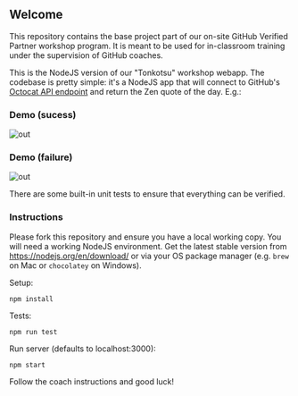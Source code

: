 ## Welcome

This repository contains the base project part of our on-site GitHub Verified Partner workshop program. It is meant to be used for in-classroom training under the supervision of GitHub coaches.
 
This is the NodeJS version of our "Tonkotsu" workshop webapp. The codebase is pretty simple: it's a NodeJS app that will connect to GitHub's [Octocat API endpoint](https://api.github.com/octocat) and return the Zen quote of the day. E.g.:

### Demo (sucess) 
 
![out](https://user-images.githubusercontent.com/1078545/57860397-bc7ff380-77ec-11e9-80f8-39e02ef3c035.gif)


### Demo (failure)

![out](https://user-images.githubusercontent.com/1078545/57860396-bc7ff380-77ec-11e9-8f55-83b879e667d2.gif)


There are some built-in unit tests to ensure that everything can be verified.

### Instructions

Please fork this repository and ensure you have a local working copy. You will need a working NodeJS environment. Get the latest stable version from https://nodejs.org/en/download/ or via your OS package manager (e.g. `brew` on Mac or `chocolatey` on Windows). 

Setup:

```
npm install 
```

Tests:

```
npm run test
```

Run server (defaults to localhost:3000):

``` 
npm start 
```

Follow the coach instructions and good luck!
